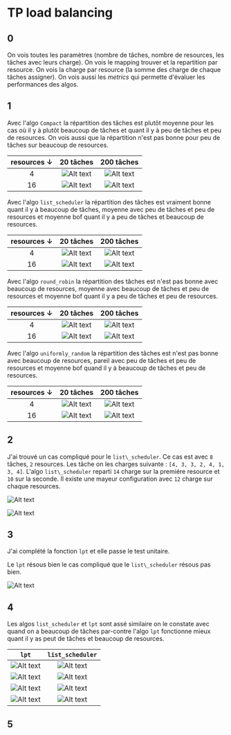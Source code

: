 # TP load balancing

## 0

On vois toutes les paramètres (nombre de tâches, nombre de resources, les tâches avec leurs charge).
On vois le mapping trouver et la repartition par resource.
On vois la charge par resource (la somme des charge de chaque tâches assigner).
On vois aussi les _metrics_ qui permette d'évaluer les performances des algos.

## 1

Avec l'algo `Compact` la répartition des tâches est plutôt moyenne pour les cas où il y à plutôt beaucoup de tâches et quant il y à peu de tâches et peu de resources. On vois aussi que la répartition n'est pas bonne pour peu de tâches sur beaucoup de resources.

| resources $\downarrow$ |                 20  tâches                 |                 200 tâches                  |
| :--------------------: | :----------------------------------------: | :-----------------------------------------: |
|           4            | ![Alt text](img/scenario_compact_T20_R4.png)  | ![Alt text](img/scenario_compact_T200_R4.png)  |
|           16           | ![Alt text](img/scenario_compact_T20_R16.png) | ![Alt text](img/scenario_compact_T200_R16.png) |

Avec l'algo `list_scheduler` la répartition des tâches est vraiment bonne quant il y à beaucoup de tâches, moyenne avec peu de tâches et peu de resources et moyenne bof quant il y a peu de tâches et beaucoup de resources.

| resources $\downarrow$ |                    20  tâches                     |                     200 tâches                     |
| :--------------------: | :-----------------------------------------------: | :------------------------------------------------: |
|           4            | ![Alt text](img/scenario_list_scheduler_T20_R4.png)  | ![Alt text](img/scenario_list_scheduler_T200_R4.png)  |
|           16           | ![Alt text](img/scenario_list_scheduler_T20_R16.png) | ![Alt text](img/scenario_list_scheduler_T200_R16.png) |

Avec l'algo `round_robin` la répartition des tâches est n'est pas bonne avec beaucoup de resources, moyenne avec beaucoup de tâches et peu de resources et moyenne bof quant il y a peu de tâches et peu de resources.

| resources $\downarrow$ |                   20  tâches                    |                    200 tâches                    |
| :--------------------: | :---------------------------------------------: | :----------------------------------------------: |
|           4            | ![Alt text](img/scenario_round_robin_T20_R4.png)  | ![Alt text](img/scenario_round_robin_T200_R4.png)  |
|           16           | ![Alt text](img/scenario_round_robin_T20_R16.png) | ![Alt text](img/scenario_round_robin_T200_R16.png) |

Avec l'algo `uniformly_random` la répartition des tâches est n'est pas bonne avec beaucoup de resources, pareil avec peu de tâches et peu de resources et moyenne bof quand il y à beaucoup de tâches et peu de resources.

| resources $\downarrow$ |                       20  tâches                       |                       200 tâches                        |
| :--------------------: | :----------------------------------------------------: | :-----------------------------------------------------: |
|           4            | ![Alt text](img/scenario_uniformly_random_T20_R4.png)  | ![Alt text](img/scenario_uniformly_random_T200_R4.png)  |
|           16           | ![Alt text](img/scenario_uniformly_random_T20_R16.png) | ![Alt text](img/scenario_uniformly_random_T200_R16.png) |

## 2

J'ai trouvé un cas compliqué pour le `list\_scheduler`. Ce cas est avec `8` tâches, `2` resources. Les tâche on les charges suivante : `[4, 3, 3, 2, 4, 1, 3, 4]`. L'algo `list\_scheduler` reparti `14` charge sur la premiére resource et `10` sur la seconde. Il existe une mayeur configuration avec `12` charge sur chaque resources.

![Alt text](img/adversary_scenario_list_scheduler.png)

![Alt text](PXL_20221110_100114783.jpg)

## 3

J'ai complété la fonction `lpt` et elle passe le test unitaire.

Le `lpt` résous bien le cas compliqué que le `list\_scheduler` résous pas bien.

![Alt text](img/adversary_scenario_lpt.png)

## 4

Les algos `list_scheduler` et `lpt` sont assé similaire on le constate avec quand on a beaucoup de tâches par-contre l'algo `lpt` fonctionne mieux quant il y as peut de tâches et beaucoup de resources.

|                   `lpt`                    |                   `list_scheduler`                    |
| :----------------------------------------: | :---------------------------------------------------: |
|  ![Alt text](img/scenario_lpt_T20_R4.png)  |  ![Alt text](img/scenario_list_scheduler_T20_R4.png)  |
| ![Alt text](img/scenario_lpt_T20_R16.png)  | ![Alt text](img/scenario_list_scheduler_T20_R16.png)  |
| ![Alt text](img/scenario_lpt_T200_R4.png)  | ![Alt text](img/scenario_list_scheduler_T200_R4.png)  |
| ![Alt text](img/scenario_lpt_T200_R16.png) | ![Alt text](img/scenario_list_scheduler_T200_R16.png) |

## 5
